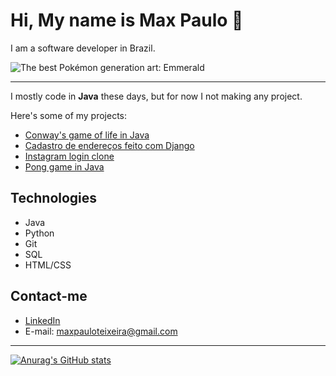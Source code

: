 # Hi, My name is Max Paulo :wave:

I am a software developer in Brazil.

![The best Pokémon generation art: Emmerald](https://steamuserimages-a.akamaihd.net/ugc/1469813569889756022/561B0CA3064BBE81161027E425B0798EF7A01317/?imw=268&imh=268&ima=fit&impolicy=Letterbox&imcolor=%23000000&letterbox=true "The best Pokémon Generation")

----

I mostly code in **Java** these days, but for now I not making any project. 

Here's some of my projects:

- [Conway's game of life in Java](https://github.com/Maxceleste/mini-game-of-life-java)
- [Cadastro de endereços feito com Django](https://github.com/Maxceleste/cadastro-enderecos)
- [Instagram login clone](https://github.com/Maxceleste/instagram-login-clone)
- [Pong game in Java](https://github.com/Maxceleste/java-pong)


## Technologies

- Java
- Python
- Git
- SQL
- HTML/CSS

## Contact-me

- [LinkedIn](https://www.linkedin.com/in/maxpauloteixeira/)
- E-mail: maxpauloteixeira@gmail.com

------

[![Anurag's GitHub stats](https://github-readme-stats.vercel.app/api?username=Maxceleste)](https://github.com/anuraghazra/github-readme-stats)
